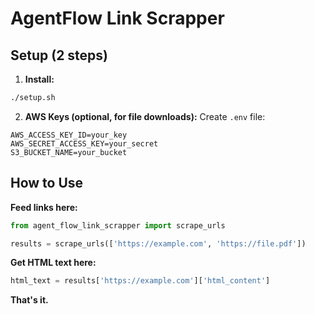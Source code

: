 # AgentFlow Link Scrapper

## Setup (2 steps)

1. **Install:**
```bash
./setup.sh
```

2. **AWS Keys (optional, for file downloads):**
Create `.env` file:
```env
AWS_ACCESS_KEY_ID=your_key
AWS_SECRET_ACCESS_KEY=your_secret
S3_BUCKET_NAME=your_bucket
```

## How to Use

**Feed links here:**
```python
from agent_flow_link_scrapper import scrape_urls

results = scrape_urls(['https://example.com', 'https://file.pdf'])
```

**Get HTML text here:**
```python
html_text = results['https://example.com']['html_content']
```

**That's it.** 